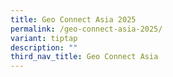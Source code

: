 ```yaml
---
title: Geo Connect Asia 2025
permalink: /geo-connect-asia-2025/
variant: tiptap
description: ""
third_nav_title: Geo Connect Asia
---
```

